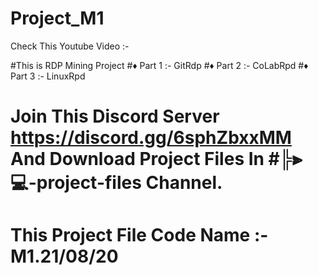 # Project_M1
Check This Youtube Video :- 

#This is RDP Mining Project
#♦ Part 1 :- GitRdp
#♦ Part 2 :- CoLabRpd
#♦ Part 3 :- LinuxRpd


# Join This Discord Server https://discord.gg/6sphZbxxMM And Download Project Files In #╠⫸💻-project-files Channel.
# This Project File Code Name :- M1.21/08/20
